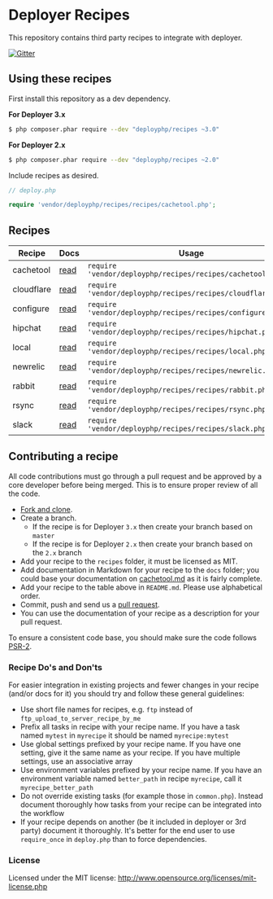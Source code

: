 # Deployer Recipes

This repository contains third party recipes to integrate with deployer.

[![Gitter](https://badges.gitter.im/Join%20Chat.svg)](https://gitter.im/deployphp/deployer?utm_source=badge&utm_medium=badge&utm_campaign=pr-badge)

## Using these recipes

First install this repository as a dev dependency.

**For Deployer 3.x**

```sh
$ php composer.phar require --dev "deployphp/recipes ~3.0"
```

**For Deployer 2.x**

```sh
$ php composer.phar require --dev "deployphp/recipes ~2.0"
```

Include recipes as desired.

```php
// deploy.php

require 'vendor/deployphp/recipes/recipes/cachetool.php';
```

## Recipes

| Recipe     | Docs                       | Usage
| ------     | ----                       | -----
| cachetool  | [read](docs/cachetool.md)  | `require 'vendor/deployphp/recipes/recipes/cachetool.php';`
| cloudflare | [read](docs/cloudflare.md) | `require 'vendor/deployphp/recipes/recipes/cloudflare.php';`
| configure  | [read](docs/configure.md)  | `require 'vendor/deployphp/recipes/recipes/configure.php';`
| hipchat    | [read](docs/hipchat.md)    | `require 'vendor/deployphp/recipes/recipes/hipchat.php';`
| local      | [read](docs/local.md)      | `require 'vendor/deployphp/recipes/recipes/local.php';`
| newrelic   | [read](docs/newrelic.md)   | `require 'vendor/deployphp/recipes/recipes/newrelic.php';`
| rabbit     | [read](docs/rabbit.md)     | `require 'vendor/deployphp/recipes/recipes/rabbit.php';`
| rsync      | [read](docs/rsync.md)      | `require 'vendor/deployphp/recipes/recipes/rsync.php';`
| slack      | [read](docs/slack.md)      | `require 'vendor/deployphp/recipes/recipes/slack.php';`

## Contributing a recipe

All code contributions must go through a pull request and be approved by a core developer before being merged.
This is to ensure proper review of all the code.

* [Fork and clone](https://help.github.com/articles/fork-a-repo).
* Create a branch.
  * If the recipe is for Deployer `3.x` then create your branch based on `master`
  * If the recipe is for Deployer `2.x` then create your branch based on the `2.x` branch
* Add your recipe to the `recipes` folder, it must be licensed as MIT.
* Add documentation in Markdown for your recipe to the `docs` folder; you could base your documentation on
[cachetool.md](docs/cachetool.md) as it is fairly complete.
* Add your recipe to the table above in `README.md`. Please use alphabetical order.
* Commit, push and send us a [pull request](https://help.github.com/articles/using-pull-requests).
* You can use the documentation of your recipe as a description for your pull request.

To ensure a consistent code base, you should make sure the code follows
[PSR-2](https://github.com/php-fig/fig-standards/blob/master/accepted/PSR-2-coding-style-guide.md).

### Recipe Do's and Don'ts

For easier integration in existing projects and fewer changes in your recipe (and/or docs for it) you should try and
follow these general guidelines:

* Use short file names for recipes, e.g. `ftp` instead of `ftp_upload_to_server_recipe_by_me`
* Prefix all tasks in recipe with your recipe name. If you have a task named `mytest` in
`myrecipe` it should be named `myrecipe:mytest`
* Use global settings prefixed by your recipe name. If you have one setting, give it the same name as your recipe.
If you have multiple settings, use an associative array
* Use environment variables prefixed by your recipe name. If you have an environment variable named `better_path`
in recipe `myrecipe`, call it `myrecipe_better_path`
* Do not override existing tasks (for example those in `common.php`). Instead document thoroughly how tasks from your
recipe can be integrated into the workflow
* If your recipe depends on another (be it included in deployer or 3rd party) document it thoroughly.
It's better for the end user to use `require_once` in `deploy.php` than to force dependencies.


### License

Licensed under the MIT license: http://www.opensource.org/licenses/mit-license.php
